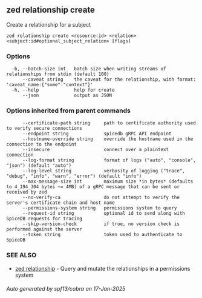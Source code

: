 ## zed relationship create

Create a relationship for a subject

```
zed relationship create <resource:id> <relation> <subject:id#optional_subject_relation> [flags]
```

### Options

```
  -b, --batch-size int   batch size when writing streams of relationships from stdin (default 100)
      --caveat string    the caveat for the relationship, with format: 'caveat_name:{"some":"context"}'
  -h, --help             help for create
      --json             output as JSON
```

### Options inherited from parent commands

```
      --certificate-path string     path to certificate authority used to verify secure connections
      --endpoint string             spicedb gRPC API endpoint
      --hostname-override string    override the hostname used in the connection to the endpoint
      --insecure                    connect over a plaintext connection
      --log-format string           format of logs ("auto", "console", "json") (default "auto")
      --log-level string            verbosity of logging ("trace", "debug", "info", "warn", "error") (default "info")
      --max-message-size int        maximum size *in bytes* (defaults to 4_194_304 bytes ~= 4MB) of a gRPC message that can be sent or received by zed
      --no-verify-ca                do not attempt to verify the server's certificate chain and host name
      --permissions-system string   permissions system to query
      --request-id string           optional id to send along with SpiceDB requests for tracing
      --skip-version-check          if true, no version check is performed against the server
      --token string                token used to authenticate to SpiceDB
```

### SEE ALSO

* [zed relationship](zed_relationship.md)	 - Query and mutate the relationships in a permissions system

###### Auto generated by spf13/cobra on 17-Jan-2025
